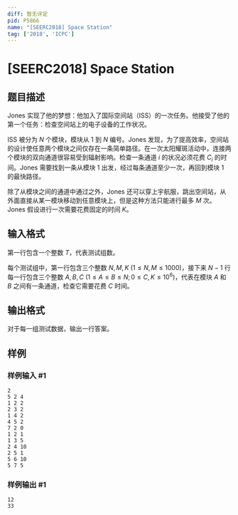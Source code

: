 ```yaml
---
diff: 暂无评定
pid: P5866
name: "[SEERC2018] Space Station"
tag: ['2018', 'ICPC']
---
```

# [SEERC2018] Space Station
## 题目描述

Jones 实现了他的梦想：他加入了国际空间站（ISS）的一次任务。他接受了他的第一个任务：检查空间站上的电子设备的工作状况。

ISS 被分为 $N$ 个模块，模块从 $1$ 到 $N$ 编号。Jones 发现，为了提高效率，空间站的设计使任意两个模块之间仅存在一条简单路径。在一次太阳耀斑活动中，连接两个模块的双向通道很容易受到辐射影响。检查一条通道 $i$ 的状况必须花费 $C_i$ 的时间。Jones 需要找到一条从模块 $1$ 出发，经过每条通道至少一次，再回到模块 $1$ 的最快路径。

除了从模块之间的通道中通过之外，Jones 还可以穿上宇航服，跳出空间站，从外面直接从某一模块移动到任意模块上，但是这种方法只能进行最多 $M$ 次。Jones 假设进行一次需要花费固定的时间 $K$。
## 输入格式

第一行包含一个整数 $T$，代表测试组数。

每个测试组中，第一行包含三个整数 $N, M, K \ (1 \leq N, M \leq 1000)$，接下来 $N-1$ 行每一行包含三个整数 $A, B, C \ (1 \leq A \leq B \leq N; 0 \leq C,K \leq 10^6)$，代表在模块 $A$ 和 $B$ 之间有一条通道，检查它需要花费 $C$ 时间。
## 输出格式

对于每一组测试数据，输出一行答案。
## 样例

### 样例输入 #1
```
2
5 2 4
1 2 2
2 3 2
1 4 2
4 5 2
7 2 0
1 2 1
1 3 5
2 4 10
2 5 1
5 6 10
5 7 5
```
### 样例输出 #1
```
12
33
```
